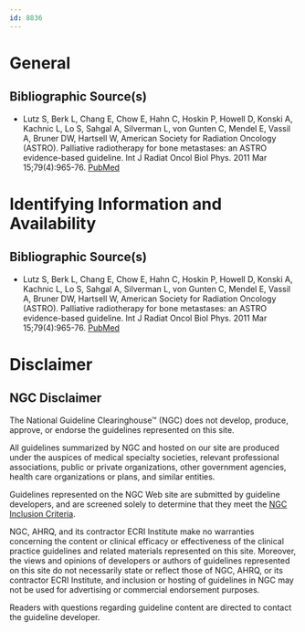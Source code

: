 ```yaml
---
id: 8836
---
```


# General

## Bibliographic Source(s)

- Lutz S, Berk L, Chang E, Chow E, Hahn C, Hoskin P, Howell D, Konski A, Kachnic L, Lo S, Sahgal A, Silverman L, von Gunten C, Mendel E, Vassil A, Bruner DW, Hartsell W, American Society for Radiation Oncology (ASTRO). Palliative radiotherapy for bone metastases: an ASTRO evidence-based guideline. Int J Radiat Oncol Biol Phys. 2011 Mar 15;79(4):965-76. [ PubMed ](http://www.ncbi.nlm.nih.gov/entrez/query.fcgi?cmd=Retrieve&db=pubmed&dopt=Abstract&list_uids=21277118)

# Identifying Information and Availability

## Bibliographic Source(s)

- Lutz S, Berk L, Chang E, Chow E, Hahn C, Hoskin P, Howell D, Konski A, Kachnic L, Lo S, Sahgal A, Silverman L, von Gunten C, Mendel E, Vassil A, Bruner DW, Hartsell W, American Society for Radiation Oncology (ASTRO). Palliative radiotherapy for bone metastases: an ASTRO evidence-based guideline. Int J Radiat Oncol Biol Phys. 2011 Mar 15;79(4):965-76. [ PubMed ](http://www.ncbi.nlm.nih.gov/entrez/query.fcgi?cmd=Retrieve&db=pubmed&dopt=Abstract&list_uids=21277118)

# Disclaimer

## NGC Disclaimer

The National Guideline Clearinghouse™ (NGC) does not develop, produce, approve, or endorse the guidelines represented on this site.

All guidelines summarized by NGC and hosted on our site are produced under the auspices of medical specialty societies, relevant professional associations, public or private organizations, other government agencies, health care organizations or plans, and similar entities.

Guidelines represented on the NGC Web site are submitted by guideline developers, and are screened solely to determine that they meet the [NGC Inclusion Criteria](/help-and-about/summaries/inclusion-criteria).

NGC, AHRQ, and its contractor ECRI Institute make no warranties concerning the content or clinical efficacy or effectiveness of the clinical practice guidelines and related materials represented on this site. Moreover, the views and opinions of developers or authors of guidelines represented on this site do not necessarily state or reflect those of NGC, AHRQ, or its contractor ECRI Institute, and inclusion or hosting of guidelines in NGC may not be used for advertising or commercial endorsement purposes.

Readers with questions regarding guideline content are directed to contact the guideline developer.

